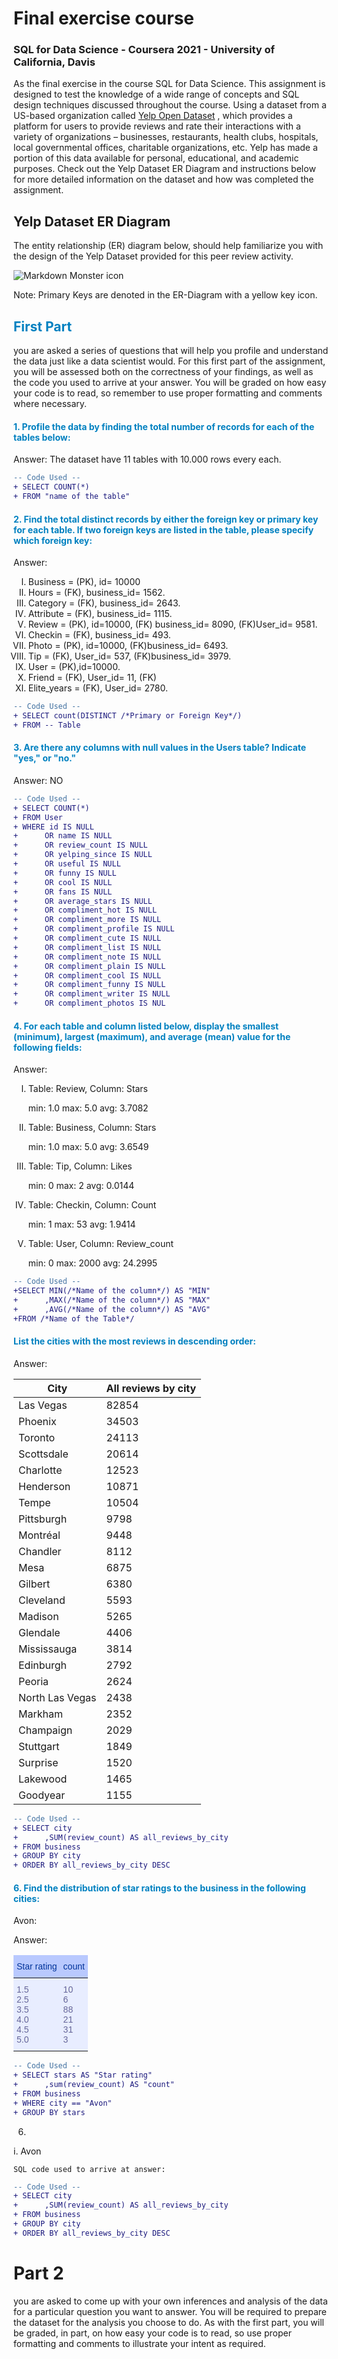 # Final exercise course 
### SQL for Data Science - Coursera 2021 - University of California, Davis 
<p>As the final exercise in the course SQL for Data Science. This assignment is designed to test the knowledge of a wide range of concepts and SQL design techniques discussed throughout the course. Using a dataset from a US-based organization called <a href="https://www.yelp.com/dataset" target="blank">Yelp Open Dataset</a> , which provides a platform for users to provide reviews and rate their interactions with a variety of organizations – businesses, restaurants, health clubs, hospitals, local governmental offices, charitable organizations, etc. Yelp has made a portion of this data available for personal, educational, and academic purposes. Check out the Yelp Dataset ER Diagram and instructions below for more detailed information on the dataset and how was completed the assignment.</p>



## Yelp Dataset ER Diagram

The entity relationship (ER) diagram below, should help familiarize you with the design of the Yelp Dataset provided for this peer review activity.

<p><img src="ER_diagram.png"
     alt="Markdown Monster icon"   style= "max-width: 80%; height auto;" />
</p>
Note: Primary Keys are denoted in the ER-Diagram with a yellow key icon.
<p>

</p>



<h2 style="color:#0080c0">First Part</h2>

you are asked a series of questions that will help you profile and understand the data just like a data scientist would. For this first part of the assignment, you will be assessed both on the correctness of your findings, as well as the code you used to arrive at your answer. You will be graded on how easy your code is to read, so remember to use proper formatting and comments where necessary.


<h4 style="color:#0080c0">1. Profile the data by finding the total number of records for each of the tables below:</h4>

<p><a>Answer:</a> The dataset have 11 tables with 10.000 rows every each.</p>

```diff
-- Code Used --
+ SELECT COUNT(*) 
+ FROM "name of the table"
```

<h4 style="color:#0080c0">2. Find the total distinct records by either the foreign key or primary key for each table. If two foreign keys are listed in the table, please specify which foreign key:</h4>

<p><a>Answer:</a></p>


<ul style= "list-style-type: upper-roman;">
<li>Business = (PK), id= 10000 </li>
<li>Hours = (FK), business_id= 1562. </li>
<li>Category = (FK), business_id= 2643.</li>
<li>Attribute = (FK), business_id= 1115.</li>
<li>Review = (PK), id=10000, (FK) business_id= 8090, (FK)User_id= 9581. </li>
<li>Checkin = (FK), business_id= 493. </li>
<li>Photo = (PK), id=10000, (FK)business_id= 6493. </li>
<li>Tip = (FK), User_id= 537, (FK)business_id= 3979. </li>
<li>User = (PK),id=10000.</li>
<li> Friend = (FK), User_id= 11, (FK)</li>
<li>Elite_years = (FK), User_id= 2780.</li>
</ul>




```diff
-- Code Used --
+ SELECT count(DISTINCT /*Primary or Foreign Key*/)
+ FROM -- Table
```

<h4 style="color:#0080c0">3. Are there any columns with null values in the Users table? Indicate "yes," or "no."</h4>

<p><a>Answer: NO</a></p>

```diff
-- Code Used --
+ SELECT COUNT(*)
+ FROM User 
+ WHERE id IS NULL 
+      OR name IS NULL
+      OR review_count IS NULL
+      OR yelping_since IS NULL
+      OR useful IS NULL
+      OR funny IS NULL
+      OR cool IS NULL
+      OR fans IS NULL
+      OR average_stars IS NULL
+      OR compliment_hot IS NULL
+      OR compliment_more IS NULL
+      OR compliment_profile IS NULL
+      OR compliment_cute IS NULL
+      OR compliment_list IS NULL
+      OR compliment_note IS NULL
+      OR compliment_plain IS NULL
+      OR compliment_cool IS NULL
+      OR compliment_funny IS NULL
+      OR compliment_writer IS NULL
+      OR compliment_photos IS NUL
```
<!-- Parte 4 -->
<h4 style="color:#0080c0">4. For each table and column listed below, display the smallest (minimum), largest (maximum), and average (mean) value for the following fields:
</h4>

<p><a>Answer:</a></p>


<ul style= "list-style-type: upper-roman;">
<li>Table: Review, Column: Stars</li>
<p>min:	1.0	max:	5.0	avg:	3.7082</p>

<li>Table: Business, Column: Stars</li>
<p>min:	1.0	max:	5.0	avg:	3.6549</p>

<li>Table: Tip, Column: Likes</li>
<p>min:	0	max:	2	avg:	0.0144</p>

<li>Table: Checkin, Column: Count</li>
<p>min:	1	max:	53	avg:	1.9414</p>

<li>Table: User, Column: Review_count</li>
<p>min:	0	max:	2000	avg:	24.2995</p>
</ul>

```diff
-- Code Used --
+SELECT MIN(/*Name of the column*/) AS "MIN"
+      ,MAX(/*Name of the column*/) AS "MAX"
+      ,AVG(/*Name of the column*/) AS "AVG"
+FROM /*Name of the Table*/
```


<!-- Parte 5 -->
<h4 style="color:#0080c0">List the cities with the most reviews in descending order:</h4>

<p><a>Answer:</a></p>

<table>
  <thead>
    <tr><th>City</th><th>All reviews by city</th></tr>
  </thead>
  <tbody>
    <tr><td>Las Vegas</td><td>82854</td></tr>
    <tr><td>Phoenix</td><td>34503</td></tr>
    <tr><td>Toronto</td><td>24113</td></tr
    ><tr><td>Scottsdale</td><td>20614</td></tr>
    <tr><td>Charlotte</td><td>12523</td></tr>
    <tr><td>Henderson</td><td>10871</td></tr>
    <tr><td>Tempe</td><td>10504</td></tr>
    <tr><td>Pittsburgh</td><td>9798</td></tr>
    <tr><td>Montréal</td><td>9448</td></tr>
    <tr><td>Chandler</td><td>8112</td></tr>
    <tr><td>Mesa</td><td>6875</td></tr>
    <tr><td>Gilbert</td><td>6380</td></tr>
    <tr><td>Cleveland</td><td>5593</td></tr>
    <tr><td>Madison</td><td>5265</td></tr>
    <tr><td>Glendale</td><td>4406</td></tr>
    <tr><td>Mississauga</td><td>3814</td></tr>
    <tr><td>Edinburgh</td><td>2792</td></tr>
    <tr><td>Peoria</td><td>2624</td></tr>
    <tr><td>North Las Vegas</td><td>2438</td></tr>
    <tr><td>Markham</td><td>2352</td></tr>
    <tr><td>Champaign</td><td>2029</td></tr>
    <tr><td>Stuttgart</td><td>1849</td></tr>
    <tr><td>Surprise</td><td>1520</td></tr>
    <tr><td>Lakewood</td><td>1465</td></tr>
    <tr><td>Goodyear</td><td>1155</td></tr>
  </tbody>
</table>

```diff
-- Code Used --
+ SELECT city
+      ,SUM(review_count) AS all_reviews_by_city
+ FROM business
+ GROUP BY city
+ ORDER BY all_reviews_by_city DESC
```

<!-- Parte 6 -->
<h4 style="color:#0080c0">6. Find the distribution of star ratings to the business in the following cities:</h4>

<p><a>Avon:</a></p>

<p><a>Answer:</a></p>
<style type="text/css">
.tg  {border:none;border-collapse:collapse;border-color:#aabcfe;border-spacing:0;}
.tg td{background-color:#e8edff;border-color:#aabcfe;border-style:solid;border-width:0px;color:#669;
  font-family:Arial, sans-serif;font-size:14px;overflow:hidden;padding:10px 5px;word-break:normal;}
.tg th{background-color:#b9c9fe;border-color:#aabcfe;border-style:solid;border-width:0px;color:#039;
  font-family:Arial, sans-serif;font-size:14px;font-weight:normal;overflow:hidden;padding:10px 5px;word-break:normal;}
.tg .tg-0pky{border-color:inherit;text-align:left;vertical-align:top}
</style>
<table class="tg">
<thead>
  <tr>
    <th class="tg-0pky">Star rating</th>
    <th class="tg-0pky">count</th>
  </tr>
</thead>
<tbody>
  <tr>
    <td class="tg-0pky">1.5<br>2.5<br>3.5<br>4.0<br>4.5<br>5.0</td>
    <td class="tg-0pky">10<br>6<br>88<br>21<br>31<br>3<br></td>
  </tr>
</tbody>
</table>

```diff
-- Code Used --
+ SELECT stars AS "Star rating"
+      ,sum(review_count) AS "count"
+ FROM business
+ WHERE city == "Avon"
+ GROUP BY stars
```



6. 

i. Avon

	SQL code used to arrive at answer:














```diff
-- Code Used --
+ SELECT city
+      ,SUM(review_count) AS all_reviews_by_city
+ FROM business
+ GROUP BY city
+ ORDER BY all_reviews_by_city DESC
```





# Part 2

you are asked to come up with your own inferences and analysis of the data for a particular question you want to answer. You will be required to prepare the dataset for the analysis you choose to do. As with the first part, you will be graded, in part, on how easy your code is to read, so use proper formatting and comments to illustrate your intent as required.
